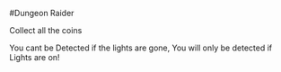 #Dungeon Raider

Collect all the coins

You cant be Detected if the lights are gone, You will only be detected if Lights are on!
